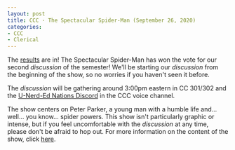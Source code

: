 ```yaml
---
layout: post
title: CCC · The Spectacular Spider-Man (September 26, 2020)
categories:
- CCC
- Clerical
---
```


The [results](https://docs.google.com/forms/d/e/1FAIpQLSddsF9wR4Mm9X3CnyUFpf4v6vcNeLq6zXpSZwDPtBFyA2KhRA/viewanalytics) are in!  The Spectacular Spider-Man has won the vote for our second *discussion* of the semester!  We'll be starting our *discussion* from the beginning of the show, so no worries if you haven't seen it before.

The *discussion* will be gathering around 3:00pm eastern in CC 301/302 and the [U-Nerd-Ed Nations Discord](https://discord.gg/JqfTQ7w) in the CCC voice channel.

The show centers on Peter Parker, a young man with a humble life and... well... you know... spider powers.  This show isn't particularly graphic or intense, but if you feel uncomfortable with the *discussion* at any time, please don't be afraid to hop out.  For more information on the content of the show, click [here](https://www.imdb.com/title/tt0976192/parentalguide?ref_=tt_stry_pg).
